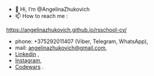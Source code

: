- 👋 Hi, I’m @AngelinaZhukovich
- 📫 How to reach me :

https://angelinazhukovich.github.io/rsschool-cv/

* phone: +375292011407 (Viber, Telegram, WhatsApp), 
* mail: <angelinazhukovich@gmail.com>,
* [Linkedin](https://www.linkedin.com/in/%D0%B0%D0%BD%D0%B3%D0%B5%D0%BB%D0%B8%D0%BD%D0%B0-%D0%B6%D1%83%D0%BA%D0%BE%D0%B2%D0%B8%D1%87-b22a36211/) ,
* [Instagram](https://www.instagram.com/angelina.zhukovich/),
* [Codewars](https://www.codewars.com/users/Angelinka) .

<!---
AngelinaZhukovich/AngelinaZhukovich is a ✨ special ✨ repository because its `README.md` (this file) appears on your GitHub profile.
You can click the Preview link to take a look at your changes.
--->
